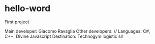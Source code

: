 # hello-word
First project

Main developer: Giacomo Ravaglia
Other developers: //
Languages: C#, C++, Divine Javascript
Destination: Technogym logistic srl
